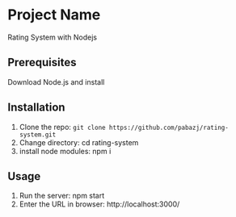 # Project Name

Rating System with Nodejs

## Prerequisites

Download Node.js and install
## Installation

1. Clone the repo: `git clone https://github.com/pabazj/rating-system.git`
2. Change directory: cd rating-system
3. install node modules: npm i

## Usage

1. Run the server:  npm start
2. Enter the URL in browser: http://localhost:3000/
